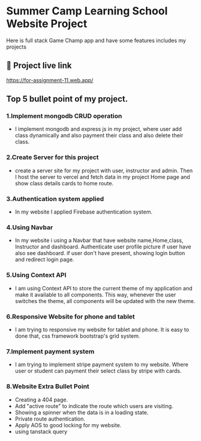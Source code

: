 # Summer Camp Learning School Website Project
Here is full stack Game Champ app and have some features includes my projects

## 🔗 Project live link
https://for-assignment-11.web.app/

## Top 5 bullet point of my project.
### 1.Implement mongodb CRUD operation
- I implement mongodb and express js in my project, where user add class dynamically and also payment their class and also delete their class. 

### 2.Create Server for this project
- create a server site for my project with user, instructor and admin. Then I host the server to vercel and fetch data in my project Home page  and show class details cards to home route. 

### 3.Authentication system applied 
- In my website I applied Firebase authentication system.

### 4.Using Navbar 
- In my website i using a Navbar that have website name,Home,class, Instructor and dashboard. Authenticate user profile picture if user have also see dashboard. if user don't have present, showing login button and redirect login page.

### 5.Using Context API
- I am using Context API to store the current theme of my application and make it available to all components. This way, whenever the user switches the theme, all components will be updated with the new theme.

### 6.Responsive Website for phone and tablet
- I am trying to responsive my website for tablet and phone. It is easy to done that, css framework bootstrap's grid system.

### 7.Implement payment system
- I am trying to implement stripe payment system to my website. Where user or student can payment their select class by stripe with cards.

### 8.Website Extra Bullet Point
- Creating a 404 page.
- Add "active route" to indicate the route which users are visiting.
- Showing a spinner when the data is in a loading state.
- Private route authentication.
- Apply AOS to good locking for my website.
- using tanstack query